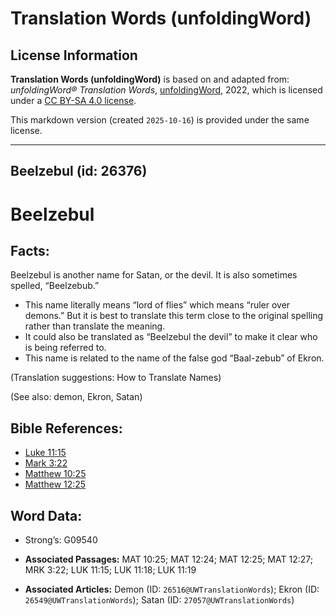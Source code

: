 # Translation Words (unfoldingWord)

## License Information

**Translation Words (unfoldingWord)** is based on and adapted from: _unfoldingWord® Translation Words_, [unfoldingWord](https://unfoldingword.org/utw), 2022, which is licensed under a [CC BY-SA 4.0 license](https://creativecommons.org/licenses/by-sa/4.0/legalcode.en).

This markdown version (created `2025-10-16`) is provided under the same license.



--------------------------------

## Beelzebul (id: 26376)

Beelzebul
=========

Facts:
------

Beelzebul is another name for Satan, or the devil. It is also sometimes spelled, “Beelzebub.”

* This name literally means “lord of flies” which means “ruler over demons.” But it is best to translate this term close to the original spelling rather than translate the meaning.
* It could also be translated as “Beelzebul the devil” to make it clear who is being referred to.
* This name is related to the name of the false god “Baal\-zebub” of Ekron.

(Translation suggestions: How to Translate Names)

(See also: demon, Ekron, Satan)

Bible References:
-----------------

* [Luke 11:15](https://ref.ly/Luke11:15)
* [Mark 3:22](https://ref.ly/Mark3:22)
* [Matthew 10:25](https://ref.ly/Matt10:25)
* [Matthew 12:25](https://ref.ly/Matt12:25)

Word Data:
----------

* Strong’s: G09540

* **Associated Passages:** MAT 10:25; MAT 12:24; MAT 12:25; MAT 12:27; MRK 3:22; LUK 11:15; LUK 11:18; LUK 11:19
* **Associated Articles:** Demon (ID: `26516@UWTranslationWords`); Ekron (ID: `26549@UWTranslationWords`); Satan (ID: `27057@UWTranslationWords`)

